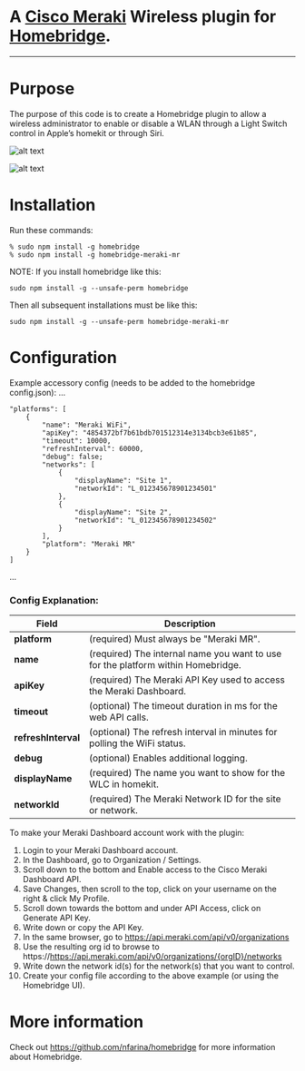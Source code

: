 # A [Cisco Meraki](https://meraki.cisco.com) Wireless plugin for [Homebridge](https://github.com/nfarina/homebridge).  

---

# Purpose

The purpose of this code is to create a Homebridge plugin to allow a wireless administrator to enable or disable a WLAN through a Light Switch control in Apple’s homekit or through Siri.

![alt text](mreexample.png "Dashboard Example Screenshot")

![alt text](mreexample2.png "WLANs Example Screenshot")

# Installation
Run these commands:

    % sudo npm install -g homebridge
    % sudo npm install -g homebridge-meraki-mr


NOTE: If you install homebridge like this:

    sudo npm install -g --unsafe-perm homebridge

Then all subsequent installations must be like this:

    sudo npm install -g --unsafe-perm homebridge-meraki-mr

# Configuration
Example accessory config (needs to be added to the homebridge config.json):
 ...

	"platforms": [
		{
			"name": "Meraki WiFi",
			"apiKey": "4854372bf7b61bdb701512314e3134bcb3e61b85",
			"timeout": 10000,
			"refreshInterval": 60000,
			"debug": false;
			"networks": [
				{
					"displayName": "Site 1",
					"networkId": "L_012345678901234501"
				},
				{
					"displayName": "Site 2",
					"networkId": "L_012345678901234502"
				}
			],
			"platform": "Meraki MR"
		}
	]
 ...

### Config Explanation:

Field           						| Description
----------------------------|------------
**platform**	   						| (required) Must always be "Meraki MR".
**name**										| (required) The internal name you want to use for the platform within Homebridge.
**apiKey**									| (required) The Meraki API Key used to access the Meraki Dashboard.
**timeout**									| (optional) The timeout duration in ms for the web API calls.
**refreshInterval**					| (optional) The refresh interval in minutes for polling the WiFi status.
**debug**										| (optional) Enables additional logging.
**displayName**							| (required) The name you want to show for the WLC in homekit.
**networkId**								| (required) The Meraki Network ID for the site or network.

To make your Meraki Dashboard account work with the plugin:

1. Login to your Meraki Dashboard account.
2. In the Dashboard, go to Organization / Settings.
3. Scroll down to the bottom and Enable access to the Cisco Meraki Dashboard API.
4. Save Changes, then scroll to the top, click on your username on the right & click My Profile.
5. Scroll down towards the bottom and under API Access, click on Generate API Key.
6. Write down or copy the API Key.
7. In the same browser, go to https://api.meraki.com/api/v0/organizations
8. Use the resulting org id to browse to https://https://api.meraki.com/api/v0/organizations/{orgID}/networks
9. Write down the network id(s) for the network(s) that you want to control.
10. Create your config file according to the above example (or using the Homebridge UI).


# More information
Check out https://github.com/nfarina/homebridge for more information about Homebridge.

